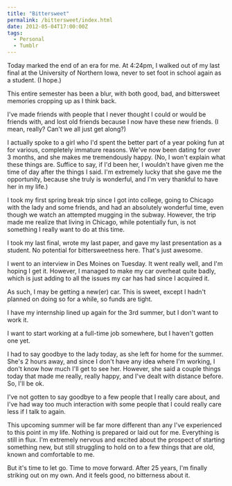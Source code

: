 ```yaml
---
title: "Bittersweet"
permalink: /bittersweet/index.html
date: 2012-05-04T17:00:00Z
tags: 
  - Personal
  - Tumblr
---
```


Today marked the end of an era for me. At 4:24pm, I walked out of my last final at the University of Northern Iowa, never to set foot in school again as a student. (I hope.)

This entire semester has been a blur, with both good, bad, and bittersweet memories cropping up as I think back.

I've made friends with people that I never thought I could or would be friends with, and lost old friends because I now have these new friends. (I mean, really? Can't we all just get along?)

I actually spoke to a girl who I'd spent the better part of a year poking fun at for various, completely immature reasons. We've now been dating for over 3 months, and she makes me tremendously happy. (No, I won't explain what these things are. Suffice to say, if I'd been her, I wouldn't have given me the time of day after the things I said. I'm extremely lucky that she gave me the opportunity, because she truly is wonderful, and I'm very thankful to have her in my life.)

I took my first spring break trip since I got into college, going to Chicago with the lady and some friends, and had an absolutely wonderful time, even though we watch an attempted mugging in the subway. However, the trip made me realize that living in Chicago, while potentially fun, is not something I really want to do at this time.

I took my last final, wrote my last paper, and gave my last presentation as a student. No potential for bittersweetness here. That's just awesome.

I went to an interview in Des Moines on Tuesday. It went really well, and I'm hoping I get it. However, I managed to make my car overheat quite badly, which is just adding to all the issues my car has had since I acquired it.

As such, I may be getting a new(er) car. This is sweet, except I hadn't planned on doing so for a while, so funds are tight.

I have my internship lined up again for the 3rd summer, but I don't want to work it.

I want to start working at a full-time job somewhere, but I haven't gotten one yet.

I had to say goodbye to the lady today, as she left for home for the summer. She's 2 hours away, and since I don't have any idea where I'm working, I don't know how much I'll get to see her. However, she said a couple things today that made me really, really happy, and I've dealt with distance before. So, I'll be ok.

I've not gotten to say goodbye to a few people that I really care about, and I've had way too much interaction with some people that I could really care less if I talk to again.

This upcoming summer will be far more different than any I've experienced to this point in my life. Nothing is prepared or laid out for me. Everything is still in flux. I'm extremely nervous and excited about the prospect of starting something new, but still struggling to hold on to a few things that are old, known and comfortable to me.

But it's time to let go. Time to move forward. After 25 years, I'm finally striking out on my own. And it feels good, no bitterness about it.
